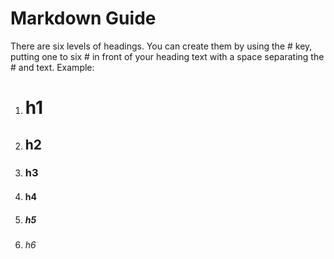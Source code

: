# Markdown Guide
There are six levels of headings. 
You can create them by using the # key, putting one to six # in front of your heading text with a space separating the # and text.
Example:
1. # h1 
2. ## h2
3. ### h3
4. #### h4
5. ##### h5
6. ###### h6
